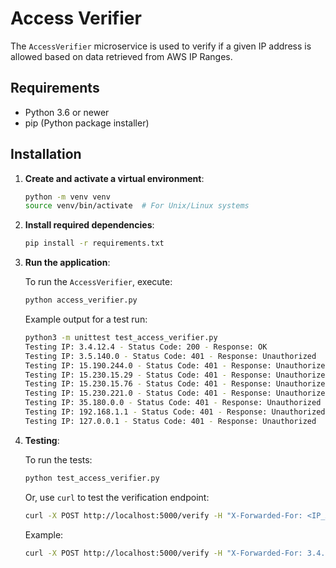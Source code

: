 # Access Verifier

The `AccessVerifier` microservice is used to verify if a given IP address is allowed based on data retrieved from AWS IP Ranges.

## Requirements

- Python 3.6 or newer
- pip (Python package installer)

## Installation

1. **Create and activate a virtual environment**:

   ```bash
   python -m venv venv
   source venv/bin/activate  # For Unix/Linux systems
   ```

2. **Install required dependencies**:

   ```bash
   pip install -r requirements.txt
   ```

3. **Run the application**:

   To run the `AccessVerifier`, execute:

   ```bash
   python access_verifier.py
   ```

   Example output for a test run:

   ```bash
   python3 -m unittest test_access_verifier.py
   Testing IP: 3.4.12.4 - Status Code: 200 - Response: OK
   Testing IP: 3.5.140.0 - Status Code: 401 - Response: Unauthorized
   Testing IP: 15.190.244.0 - Status Code: 401 - Response: Unauthorized
   Testing IP: 15.230.15.29 - Status Code: 401 - Response: Unauthorized
   Testing IP: 15.230.15.76 - Status Code: 401 - Response: Unauthorized
   Testing IP: 15.230.221.0 - Status Code: 401 - Response: Unauthorized
   Testing IP: 35.180.0.0 - Status Code: 401 - Response: Unauthorized
   Testing IP: 192.168.1.1 - Status Code: 401 - Response: Unauthorized
   Testing IP: 127.0.0.1 - Status Code: 401 - Response: Unauthorized
   ```

4. **Testing**:

   To run the tests:

   ```bash
   python test_access_verifier.py
   ```

   Or, use `curl` to test the verification endpoint:

   ```bash
   curl -X POST http://localhost:5000/verify -H "X-Forwarded-For: <IP_ADDRESS>"
   ```

   Example:

   ```bash
   curl -X POST http://localhost:5000/verify -H "X-Forwarded-For: 3.4.12.4"
   ```
